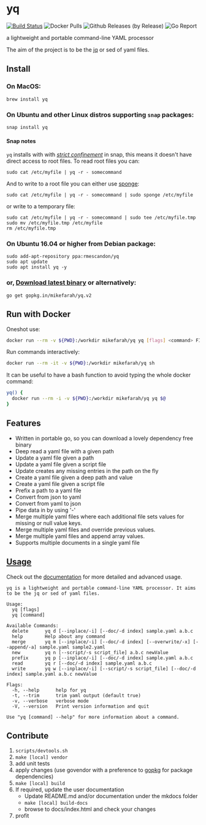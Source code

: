 # yq

[![Build Status](https://travis-ci.org/mikefarah/yq.svg?branch=master)](https://travis-ci.org/mikefarah/yq)  ![Docker Pulls](https://img.shields.io/docker/pulls/mikefarah/yq.svg) ![Github Releases (by Release)](https://img.shields.io/github/downloads/mikefarah/yq/total.svg) ![Go Report](https://goreportcard.com/badge/github.com/mikefarah/yq)


a lightweight and portable command-line YAML processor

The aim of the project is to be the [jq](https://github.com/stedolan/jq) or sed of yaml files.

## Install
### On MacOS:
```
brew install yq
```
### On Ubuntu and other Linux distros supporting `snap` packages:
```
snap install yq
```

#### Snap notes
`yq` installs with with [_strict confinement_](https://docs.snapcraft.io/snap-confinement/6233) in snap, this means it doesn't have direct access to root files. To read root files you can:

```
sudo cat /etc/myfile | yq -r - somecommand
```

And to write to a root file you can either use [sponge](https://linux.die.net/man/1/sponge):
```
sudo cat /etc/myfile | yq -r - somecommand | sudo sponge /etc/myfile
```
or write to a temporary file:
```
sudo cat /etc/myfile | yq -r - somecommand | sudo tee /etc/myfile.tmp
sudo mv /etc/myfile.tmp /etc/myfile
rm /etc/myfile.tmp
```

### On Ubuntu 16.04 or higher from Debian package:
```
sudo add-apt-repository ppa:rmescandon/yq
sudo apt update
sudo apt install yq -y
```
### or, [Download latest binary](https://github.com/mikefarah/yq/releases/latest) or alternatively:
```
go get gopkg.in/mikefarah/yq.v2
```

## Run with Docker

Oneshot use:

```bash
docker run --rm -v ${PWD}:/workdir mikefarah/yq yq [flags] <command> FILE...
```

Run commands interactively:

```bash
docker run --rm -it -v ${PWD}:/workdir mikefarah/yq sh
```

It can be useful to have a bash function to avoid typing the whole docker command:

```bash
yq() {
  docker run --rm -i -v ${PWD}:/workdir mikefarah/yq yq $@
}
```

## Features
- Written in portable go, so you can download a lovely dependency free binary
- Deep read a yaml file with a given path
- Update a yaml file given a path
- Update a yaml file given a script file
- Update creates any missing entries in the path on the fly
- Create a yaml file given a deep path and value
- Create a yaml file given a script file
- Prefix a path to a yaml file
- Convert from json to yaml
- Convert from yaml to json
- Pipe data in by using '-'
- Merge multiple yaml files where each additional file sets values for missing or null value keys.
- Merge multiple yaml files and override previous values.
- Merge multiple yaml files and append array values.
- Supports multiple documents in a single yaml file

## [Usage](http://mikefarah.github.io/yq/)

Check out the [documentation](http://mikefarah.github.io/yq/) for more detailed and advanced usage.

```
yq is a lightweight and portable command-line YAML processor. It aims to be the jq or sed of yaml files.

Usage:
  yq [flags]
  yq [command]

Available Commands:
  delete      yq d [--inplace/-i] [--doc/-d index] sample.yaml a.b.c
  help        Help about any command
  merge       yq m [--inplace/-i] [--doc/-d index] [--overwrite/-x] [--append/-a] sample.yaml sample2.yaml
  new         yq n [--script/-s script_file] a.b.c newValue
  prefix      yq p [--inplace/-i] [--doc/-d index] sample.yaml a.b.c
  read        yq r [--doc/-d index] sample.yaml a.b.c
  write       yq w [--inplace/-i] [--script/-s script_file] [--doc/-d index] sample.yaml a.b.c newValue

Flags:
  -h, --help      help for yq
  -t, --trim      trim yaml output (default true)
  -v, --verbose   verbose mode
  -V, --version   Print version information and quit

Use "yq [command] --help" for more information about a command.
```

## Contribute
1. `scripts/devtools.sh`
2. `make [local] vendor`
3. add unit tests
4. apply changes (use govendor with a preference to [gopkg](https://gopkg.in/) for package dependencies)
5. `make [local] build`
6. If required, update the user documentation
    - Update README.md and/or documentation under the mkdocs folder
    - `make [local] build-docs`
    - browse to docs/index.html and check your changes
7. profit
